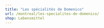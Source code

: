 ```yaml
---
title: "Les spécialités de Domenico"
url: /montreal/les-specialites-de-domenico/
shop: Lebensmittel
---
```

